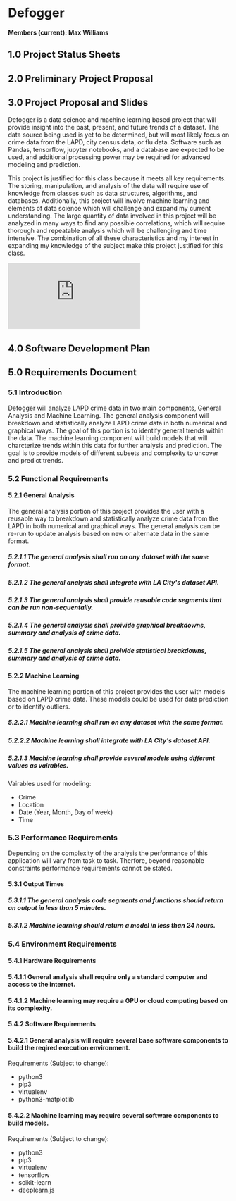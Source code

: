# Defogger
**Members (current): Max Williams**

## 1.0 Project Status Sheets

## 2.0 Preliminary Project Proposal

## 3.0 Project Proposal and Slides

Defogger is a data science and machine learning based project that will provide insight into the past, present, and future trends of a dataset.  The data source being used is yet to be determined, but will most likely focus on crime data from the LAPD, city census data, or flu data.  Software such as Pandas, tensorflow, jupyter notebooks, and a database are expected to be used, and additional processing power may be required for advanced modeling and prediction.

This project is justified for this class because it meets all key requirements.  The storing, manipulation, and analysis of the data will require use of knowledge from classes such as data structures, algorithms, and databases.  Additionally, this project will involve machine learning and elements of data science which will challenge and expand my current understanding.  The large quantity of data involved in this project will be analyzed in many ways to find any possible correlations, which will require thorough and repeatable analysis which will be challenging and time intensive.  The combination of all these characteristics and my interest in expanding my knowledge of the subject make this project justified for this class.

![Proposal Presentation Slides](https://github.com/maxwellwilliams/defogger/blob/master/documents/proposal_presentation.pdf)

## 4.0 Software Development Plan

## 5.0 Requirements Document

### 5.1 Introduction

Defogger will analyze LAPD crime data in two main components, General Analysis and Machine Learning.  The general analysis component will breakdown and statistically analyze LAPD crime data in both numerical and graphical ways.  The goal of this portion is to identify general trends within the data.  The machine learning component will build models that will charcterize trends within this data for further analysis and prediction.  The goal is to provide models of different subsets and complexity to uncover and predict trends.

### 5.2 Functional Requirements

#### 5.2.1 General Analysis

The general analysis portion of this project provides the user with a reusable way to breakdown and statistically analyze crime data from the LAPD in both numerical and graphical ways.  The general analysis can be re-run to update analysis based on new or alternate data in the same format.

##### 5.2.1.1 The general analysis shall run on any dataset with the same format.

##### 5.2.1.2 The general analysis shall integrate with LA City's dataset API.

##### 5.2.1.3 The general analysis shall provide reusable code segments that can be run non-sequentally.

##### 5.2.1.4 The general analysis shall proivide graphical breakdowns, summary and analysis of crime data.

##### 5.2.1.5 The general analysis shall proivide statistical breakdowns, summary and analysis of crime data.

#### 5.2.2 Machine Learning

The machine learning portion of this project provides the user with models based on LAPD crime data.  These models could be used for data prediction or to identify outliers.

##### 5.2.2.1 Machine learning shall run on any dataset with the same format.

##### 5.2.2.2 Machine learning shall integrate with LA City's dataset API.

##### 5.2.1.3 Machine learning shall provide several models using different values as vairables.
Vairables used for modeling:
  - Crime
  - Location
  - Date (Year, Month, Day of week)
  - Time

### 5.3 Performance Requirements

Depending on the complexity of the analysis the performance of this application will vary from task to task.  Therfore, beyond reasonable constraints performance requirements cannot be stated.

#### 5.3.1 Output Times

##### 5.3.1.1 The general analysis code segments and functions should return an output in less than 5 minutes.

##### 5.3.1.2 Machine learning should return a model in less than 24 hours.

### 5.4 Environment Requirements

#### 5.4.1 Hardware Requirements

#### 5.4.1.1 General analysis shall require only a standard computer and access to the internet.

#### 5.4.1.2 Machine learning may require a GPU or cloud computing based on its complexity.

#### 5.4.2 Software Requirements

#### 5.4.2.1 General analysis will require several base software components to build the reqired execution environment.
Requirements (Subject to change):
  - python3
  - pip3
  - virtualenv
  - python3-matplotlib

#### 5.4.2.2 Machine learning may require several software components to build models.
Requirements (Subject to change):
  - python3
  - pip3
  - virtualenv
  - tensorflow
  - scikit-learn
  - deeplearn.js
